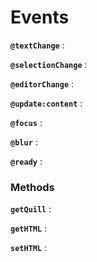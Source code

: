 # Events 

**`@textChange`** :

**`@selectionChange`** :

**`@editorChange`** :

**`@update:content`** :

**`@focus`** :

**`@blur`** :

**`@ready`** :

### Methods

**`getQuill`** :

**`getHTML`** :

**`setHTML`** :